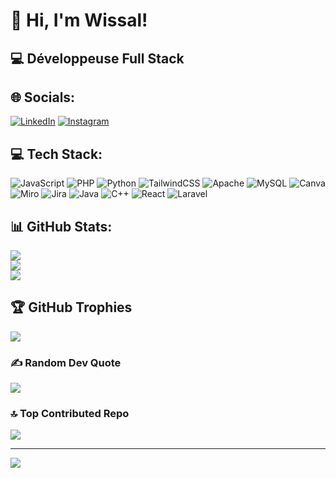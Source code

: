 # 👋 Hi, I'm Wissal!
## 💻 Développeuse Full Stack

## 🌐 Socials:
[![LinkedIn](https://img.shields.io/badge/LinkedIn-%230077B5.svg?logo=linkedin&logoColor=white)](https://www.linkedin.com/in/wissal-khrams-a2120234b/) 
[![Instagram](https://img.shields.io/badge/Instagram-%23E4405F.svg?logo=instagram&logoColor=white)](https://www.instagram.com/yourinstagram/)

## 💻 Tech Stack:
![JavaScript](https://img.shields.io/badge/javascript-%23323330.svg?style=for-the-badge&logo=javascript&logoColor=%23F7DF1E) 
![PHP](https://img.shields.io/badge/php-%23777BB4.svg?style=for-the-badge&logo=php&logoColor=white) 
![Python](https://img.shields.io/badge/python-3670A0?style=for-the-badge&logo=python&logoColor=ffdd54) 
![TailwindCSS](https://img.shields.io/badge/tailwindcss-%2338B2AC.svg?style=for-the-badge&logo=tailwind-css&logoColor=white) 
![Apache](https://img.shields.io/badge/apache-%23D42029.svg?style=for-the-badge&logo=apache&logoColor=white) 
![MySQL](https://img.shields.io/badge/mysql-4479A1.svg?style=for-the-badge&logo=mysql&logoColor=white) 
![Canva](https://img.shields.io/badge/Canva-%2300C4CC.svg?style=for-the-badge&logo=Canva&logoColor=white)
![Miro](https://img.shields.io/badge/Miro-%2300BFA5.svg?style=for-the-badge&logo=miro&logoColor=white)
![Jira](https://img.shields.io/badge/Jira-%23007ACC.svg?style=for-the-badge&logo=jira&logoColor=white)
![Java](https://img.shields.io/badge/Java-%23ED8B00.svg?style=for-the-badge&logo=java&logoColor=white)
![C++](https://img.shields.io/badge/C++-%2300599C.svg?style=for-the-badge&logo=c%2B%2B&logoColor=white)
![React](https://img.shields.io/badge/React-%2320232a.svg?style=for-the-badge&logo=react&logoColor=%2361DAFB)
![Laravel](https://img.shields.io/badge/Laravel-%23FF2D20.svg?style=for-the-badge&logo=laravel&logoColor=white)

## 📊 GitHub Stats:
![](https://github-readme-stats.vercel.app/api?username=ouissalrm&theme=dark&hide_border=false&include_all_commits=false&count_private=false)<br/>
![](https://nirzak-streak-stats.vercel.app/?user=ouissalrm&theme=dark&hide_border=false)<br/>
![](https://github-readme-stats.vercel.app/api/top-langs/?username=ouissalrm&theme=dark&hide_border=false&include_all_commits=false&count_private=false&layout=compact)

## 🏆 GitHub Trophies
![](https://github-profile-trophy.vercel.app/?username=ouissalrm&theme=radical&no-frame=false&no-bg=true&margin-w=4)

### ✍️ Random Dev Quote
![](https://quotes-github-readme.vercel.app/api?type=horizontal&theme=radical)

### 🔝 Top Contributed Repo
![](https://github-contributor-stats.vercel.app/api?username=ouissalrm&limit=5&theme=dark&combine_all_yearly_contributions=true)

---
[![](https://visitcount.itsvg.in/api?id=ouissalrm&icon=0&color=0)](https://visitcount.itsvg.in)

<!-- Proudly created with GPRM ( https://gprm.itsvg.in ) -->
